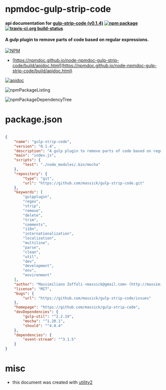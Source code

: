 # npmdoc-gulp-strip-code

#### api documentation for  [gulp-strip-code (v0.1.4)](https://github.com/massick/gulp-strip-code)  [![npm package](https://img.shields.io/npm/v/npmdoc-gulp-strip-code.svg?style=flat-square)](https://www.npmjs.org/package/npmdoc-gulp-strip-code) [![travis-ci.org build-status](https://api.travis-ci.org/npmdoc/node-npmdoc-gulp-strip-code.svg)](https://travis-ci.org/npmdoc/node-npmdoc-gulp-strip-code)

#### A gulp plugin to remove parts of code based on regular expressions.

[![NPM](https://nodei.co/npm/gulp-strip-code.png?downloads=true&downloadRank=true&stars=true)](https://www.npmjs.com/package/gulp-strip-code)

- [https://npmdoc.github.io/node-npmdoc-gulp-strip-code/build/apidoc.html](https://npmdoc.github.io/node-npmdoc-gulp-strip-code/build/apidoc.html)

[![apidoc](https://npmdoc.github.io/node-npmdoc-gulp-strip-code/build/screenCapture.buildCi.browser.%252Ftmp%252Fbuild%252Fapidoc.html.png)](https://npmdoc.github.io/node-npmdoc-gulp-strip-code/build/apidoc.html)

![npmPackageListing](https://npmdoc.github.io/node-npmdoc-gulp-strip-code/build/screenCapture.npmPackageListing.svg)

![npmPackageDependencyTree](https://npmdoc.github.io/node-npmdoc-gulp-strip-code/build/screenCapture.npmPackageDependencyTree.svg)



# package.json

```json

{
    "name": "gulp-strip-code",
    "version": "0.1.4",
    "description": "A gulp plugin to remove parts of code based on regular expressions.",
    "main": "index.js",
    "scripts": {
        "test": "./node_modules/.bin/mocha"
    },
    "repository": {
        "type": "git",
        "url": "https://github.com/massick/gulp-strip-code.git"
    },
    "keywords": [
        "gulpplugin",
        "regex",
        "strip",
        "remove",
        "delete",
        "trim",
        "comments",
        "i18n",
        "internationalization",
        "localization",
        "multiline",
        "parse",
        "clean",
        "util",
        "dev",
        "development",
        "env",
        "environment"
    ],
    "author": "Massimiliano Zoffoli <massick@gmail.com> (http://massimilianozoffoli.com/)",
    "license": "MIT",
    "bugs": {
        "url": "https://github.com/massick/gulp-strip-code/issues"
    },
    "homepage": "https://github.com/massick/gulp-strip-code",
    "devDependencies": {
        "gulp-util": "^2.2.19",
        "mocha": "^1.20.1",
        "should": "^4.0.4"
    },
    "dependencies": {
        "event-stream": "^3.1.5"
    }
}
```



# misc
- this document was created with [utility2](https://github.com/kaizhu256/node-utility2)
